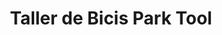 ---
title: "Taller de Bicis Park Tool"
url: /cochabamba/taller-de-bicis-park-tool/
shop: Fahrrad
---